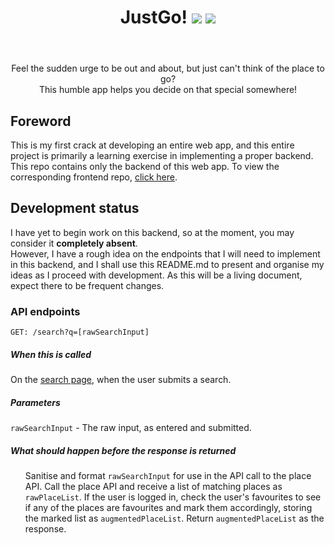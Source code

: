 <header align='center'>
  <h1>
    <div display='flex' align-items='center'>
      JustGo!
      <img src='https://user-images.githubusercontent.com/23531034/148372740-681d6810-c6ef-4560-b64e-996db9079e1e.png#gh-light-mode-only' />
      <img src='https://user-images.githubusercontent.com/23531034/148373133-da36d27f-8f04-49f4-a7c1-ecefd5818801.png#gh-dark-mode-only' />
    </div>
  </h1>
</header>

<p align='center'>
  Feel the sudden urge to be out and about, but just can't think of the place to go?
  <br />
  This humble app helps you decide on that special somewhere!
</p>

<h2>Foreword</h2>
This is my first crack at developing an entire web app, and this entire project is primarily a learning exercise in implementing a proper backend. This repo contains only the backend of this web app. To view the corresponding frontend repo, <a href='https://github.com/canneth/just-go-frontend' rel='noreferrer'>click here</a>.

<h2>Development status</h2>
I have yet to begin work on this backend, so at the moment, you may consider it <strong>completely absent</strong>.
<br />
However, I have a rough idea on the endpoints that I will need to implement in this backend, and I shall use this README.md to present and organise my ideas as I proceed with development.
As this will be a living document, expect there to be frequent changes.

<h3>API endpoints</h3>
<section>
  <code>GET: /search?q=[rawSearchInput]</code>
  <h5>When this is called</h5>
  <p>
    On the <a href='https://justgo.dev/search' rel='noreferrer'>search page</a>, when the user submits a search.
  </p>
  <h5>Parameters</h5>
  <p>
    <code>rawSearchInput</code> - The raw input, as entered and submitted.
  </p>
  <h5 class='extended-markdown tip border rounded-1 mb-4 p-3 color-border-accent-emphasis color-bg-accent f5'>What should happen before the response is returned</h5>
  <p>
    <ol>
      Sanitise and format <code>rawSearchInput</code> for use in the API call to the place API.
      Call the place API and receive a list of matching places as <code>rawPlaceList</code>.
      If the user is logged in, check the user's favourites to see if any of the places are favourites and mark them accordingly, storing the marked list as <code>augmentedPlaceList</code>.
      Return <code>augmentedPlaceList</code> as the response.
    </ol>
  </p>
  
</section>
